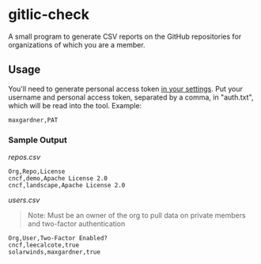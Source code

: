 # gitlic-check
A small program to generate CSV reports on the GitHub repositories for organizations of which you are a member.

## Usage
You'll need to generate personal access token [in your settings](https://github.com/settings/applications#personal-access-tokens). Put your username and personal access token, separated by a comma, in "auth.txt", which will be read into the tool. Example:

`maxgardner,PAT`

### Sample Output
_repos.csv_
```
Org,Repo,License 
cncf,demo,Apache License 2.0
cncf,landscape,Apache License 2.0
```

_users.csv_
>Note: Must be an owner of the org to pull data on private members and two-factor authentication
```
Org,User,Two-Factor Enabled?
cncf,leecalcote,true
solarwinds,maxgardner,true
```
